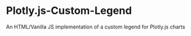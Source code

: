# Plotly.js-Custom-Legend
An HTML/Vanilla JS implementation of a custom legend for Plotly.js charts
